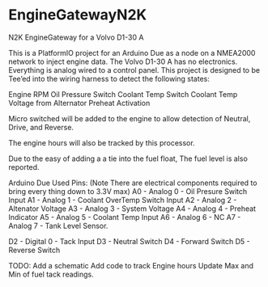 # EngineGatewayN2K
N2K EngineGateway for a Volvo D1-30 A

This is a PlatformIO project for an Arduino Due as a node on a NMEA2000 network to inject engine data.  The Volvo D1-30 A has no electronics.  Everything is analog wired to a control panel. This project is designed to be Tee’ed into the wiring harness to detect the following states:

Engine RPM
Oil Pressure Switch
Coolant Temp Switch 
Coolant Temp
Voltage from Alternator
Preheat Activation

Micro switched will be added to the engine to allow detection of Neutral, Drive, and Reverse.

The engine hours will also be tracked by this processor.

Due to the easy of adding a a tie into the fuel float, The fuel level is also reported.

Arduino Due Used Pins: (Note There are electrical components required to bring every thing down to 3.3V max)
A0 - Analog 0 - Oil Presure Switch Input
A1 - Analog 1 - Coolant OverTemp Switch Input
A2 - Analog 2 - Altenator Voltage
A3 - Analog 3 - System Voltage
A4 - Analog 4 - Preheat Indicator
A5 - Analog 5 - Coolant Temp Input
A6 - Analog 6 - NC
A7 - Analog 7 - Tank Level Sensor.

D2 - Digital 0 - Tack Input
D3 - Neutral Switch
D4 - Forward Switch
D5 - Reverse Switch

TODO:
Add a schematic
Add code to track Engine hours
Update Max and Min of fuel tack readings.
